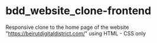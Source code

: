 # bdd_website_clone-frontend
Responsive clone to the home page of the website "https://beirutdigitaldistrict.com/" using HTML - CSS only
